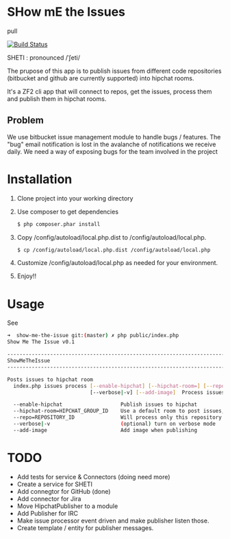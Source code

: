 # SHow mE the Issues

pull

[![Build Status](https://travis-ci.org/AV4TAr/show-me-the-issues.svg?branch=master)](https://travis-ci.org/AV4TAr/show-me-the-issues)

SHETI : pronounced /ˈʃeti/

The prupose of this app is to publish issues from different code repositories (bitbucket and github are currently supported) into hipchat rooms.

It's a ZF2 cli app that will connect to repos, get the issues, process them and publish them in hipchat rooms.

## Problem

   We use bitbucket issue management module to handle bugs / features.
   The "bug" email notification is lost in the avalanche of notifications we receive daily.
   We need a way of exposing bugs for the team involved in the project

# Installation

1. Clone project into your working directory
2. Use composer to get dependencies
   
   ```bash
   $ php composer.phar install
   ```
   
3. Copy /config/autoload/local.php.dist to /config/autoload/local.php.

    ```bash
    $ cp /config/autoload/local.php.dist /config/autoload/local.php
    ```

4. Customize /config/autoload/local.php as needed for your environment. 
5. Enjoy!!


# Usage

See 
```bash
➜  show-me-the-issue git:(master) ✗ php public/index.php
Show Me The Issue v0.1

------------------------------------------------------------------------
ShowMeTheIssue
------------------------------------------------------------------------

Posts issues to hipchat room
  index.php issues process [--enable-hipchat] [--hipchat-room=] [--repo=]
                           [--verbose|-v] [--add-image]  Process issues.

  --enable-hipchat                   Publish issues to hipchat
  --hipchat-room=HIPCHAT_GROUP_ID    Use a default room to post issues, used for debugging
  --repo=REPOSITORY_ID               Will process only this repository
  --verbose|-v                       (optional) turn on verbose mode
  --add-image                        Add image when publishing  
```


# TODO

  - Add tests for service & Connectors (doing need more)
  - Create a service for SHETI
  - Add connegtor for GitHub (done)
  - Add connector for Jira
  - Move HipchatPublisher to a module
  - Add Publisher for IRC
  - Make issue processor event driven and make publisher listen those.
  - Create template / entity for publisher messages.
